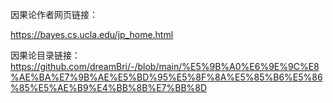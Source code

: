 因果论作者网页链接：

https://bayes.cs.ucla.edu/jp_home.html

因果论目录链接：
https://github.com/dreamBri/-/blob/main/%E5%9B%A0%E6%9E%9C%E8%AE%BA%E7%9B%AE%E5%BD%95%E5%8F%8A%E5%85%B6%E5%86%85%E5%AE%B9%E4%BB%8B%E7%BB%8D
